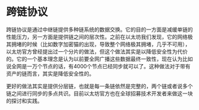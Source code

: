 # 跨链协议

跨链协议是通过中继链提供多种链系统的数据交换。它的目的一方面是减缓单链的性能压力，另一方面是提供链之间的层次性。之前在以太坊我们发现，它的网络极其拥堵的时候（比如数字加密猫的出现，导致整个网络极其拥堵，几乎不可用），以太坊官方曾经提出过一个分片的做法，但这个做法其实是以降低安全性为代价的。它的一个基本理念是认为以前要全网广播这些数据最终一致性，现在认为比如说全网是一万个节点的话，有4000个节点已经同步就可以了。这种做法对于带有资产的链而言，其实是降低安全性的。

更好的做法其实是提供分层链，也就是每一条链依然是完整的，两个链或者说多个链之间进行同步的多点共识。目前以太坊官方也在全球招募技术开发者来做这一块的探讨和实践。


